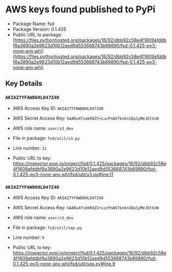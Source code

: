 # AWS keys found published to PyPi

* Package Name: fsd
* Package Version: 0.1.425
* Public URL to package: [https://files.pythonhosted.org/packages/16/92/dbb92c58e4f1609afddbf8a3890a2e9623d10b12aed9d553668743b69890/fsd-0.1.425-py3-none-any.whl](https://files.pythonhosted.org/packages/16/92/dbb92c58e4f1609afddbf8a3890a2e9623d10b12aed9d553668743b69890/fsd-0.1.425-py3-none-any.whl)

## Key Details

### `AKIAZ7YFAWD6HLD47Z4O`

* AWS Access Key ID: `AKIAZ7YFAWD6HLD47Z4O`
* AWS Secret Access Key: `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` 
* AWS role name: `user/s3_dev`
* File in package: `fsd/util/s3.py`
* Line number: `11`

* Public URL to key: https://inspector.pypi.io/project/fsd/0.1.425/packages/16/92/dbb92c58e4f1609afddbf8a3890a2e9623d10b12aed9d553668743b69890/fsd-0.1.425-py3-none-any.whl/fsd/util/s3.py#line.11



### `AKIAZ7YFAWD6HLD47Z4O`

* AWS Access Key ID: `AKIAZ7YFAWD6HLD47Z4O`
* AWS Secret Access Key: `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` 
* AWS role name: `user/s3_dev`
* File in package: `fsd/util/sqs.py`
* Line number: `9`

* Public URL to key: https://inspector.pypi.io/project/fsd/0.1.425/packages/16/92/dbb92c58e4f1609afddbf8a3890a2e9623d10b12aed9d553668743b69890/fsd-0.1.425-py3-none-any.whl/fsd/util/sqs.py#line.9


